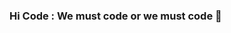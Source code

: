 ### Hi Code : We must code or we must code 👋

<!--
**Kaferas/Kaferas** is a ✨ _special_ ✨ repository because its `README.md` (this file) appears on your GitHub profile.

Here are some ideas to get you started:

- 🔭 I’m currently working on everything
- 🌱 I’m currently learning VueJs 
- 💬 Ask me about Php Javascript Java VueJs 
- 📫 How to reach me: chrisirak95@gmail.com
- 😄 Pronouns: Him/He

